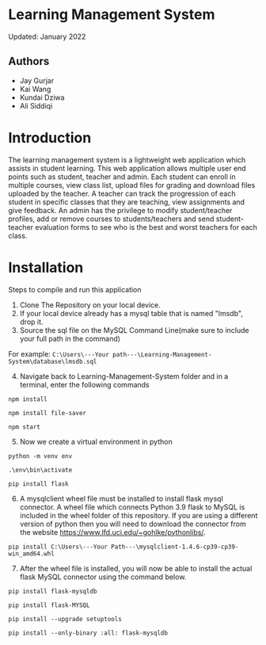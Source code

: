 # Learning Management System

Updated: January 2022

## Authors
* Jay Gurjar
* Kai Wang
* Kundai Dziwa
* Ali Siddiqi

# Introduction

The learning management system is a lightweight web application which assists in student learning. 
This web application allows multiple user end points such as student, teacher and admin. Each student can enroll in multiple courses,
view class list, upload files for grading and download files uploaded by the teacher. A teacher can track the progression 
of each student in specific classes that they are teaching, view assignments and give feedback. An admin has the privilege to modify student/teacher profiles, add or remove courses to students/teachers and 
send student-teacher evaluation forms to see who is the best and worst teachers for each class.


# Installation

Steps to compile and run this application

1. Clone The Repository on your local device.
2. If your local device already has a mysql table that is named "lmsdb", drop it.
3. Source the sql file on the MySQL Command Line(make sure to include your full path in the command)
  
  For example:
  ```C:\Users\---Your path---\Learning-Management-System\database\lmsdb.sql```
  
4. Navigate back to Learning-Management-System folder and in a terminal, enter the following commands

```npm install```

```npm install file-saver```

```npm start```

5. Now we create a virtual environment in python

```python -m venv env```

```.\env\bin\activate```

```pip install flask```

6. A mysqlclient wheel file must be installed to install flask mysql connector. A wheel file which connects
Python 3.9 flask to MySQL is included in the wheel folder of this repository. If you are using a different version of python then 
you will need to download the connector from the website https://www.lfd.uci.edu/~gohlke/pythonlibs/.

```pip install C:\Users\---Your Path---\mysqlclient-1.4.6-cp39-cp39-win_amd64.whl```

7. After the wheel file is installed, you will now be able to install the actual flask MySQL connector using the command below.

```pip install flask-mysqldb```






```pip install flask-MYSQL```

```pip install --upgrade setuptools```

```pip install --only-binary :all: flask-mysqldb```


